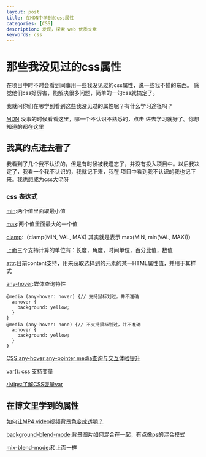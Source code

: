 ```yaml
---
layout: post
title: 在MDN中学到的css属性
categories: [CSS]
description: 发现，探索 web 优质文章
keywords: css 
---
```


# 那些我没见过的css属性
在项目中时不时会看到同事用一些我没见过的css属性，说一些我不懂的东西。
感觉他们css好厉害，能解决很多问题，简单的一句css就搞定了。

我就问你们在哪学到看到这些我没见过的属性呢？有什么学习途径吗？

[MDN](https://developer.mozilla.org/en-US/docs/Web/CSS/Reference) 没事的时候看看这里，哪一个不认识不熟悉的，点击
进去学习就好了。你想知道的都在这里

## 我真的点进去看了
我看到了几个我不认识的，但是有时候被我遗忘了，并没有投入项目中。以后我决定了，我看一个我不认识的，我就记下来，我在
项目中看到我不认识的我也记下来。我也想成为css大佬呀

### css 表达式
[min](https://developer.mozilla.org/zh-CN/docs/Web/CSS/min):两个值里面取最小值

[max](https://developer.mozilla.org/en-US/docs/Web/CSS/max):两个值里面最大的一个值

[clamp](https://developer.mozilla.org/en-US/docs/Web/CSS/clamp()):（clamp(MIN, VAL, MAX) 其实就是表示 max(MIN, min(VAL, MAX))）

上面三个支持计算的单位有：长度，角度，时间单位，百分比值，数值


[attr](https://developer.mozilla.org/zh-CN/docs/Web/CSS/attr()):目前content支持，用来获取选择到的元素的某一HTML属性值，并用于其样式

[any-hover](https://developer.mozilla.org/zh-CN/docs/Web/CSS/@media/any-hover):媒体查询特性

```
@media (any-hover: hover) {// 支持鼠标划过，并不准确
  a:hover {
    background: yellow;
  }
}
@media (any-hover: none) {// 不支持鼠标划过，并不准确
  a:hover {
    background: yellow;
  }
}
```

[CSS any-hover any-pointer media查询与交互体验提升](https://www.zhangxinxu.com/wordpress/2020/01/css-any-hover-media/)


[var()](https://developer.mozilla.org/zh-CN/docs/Web/CSS/var()): css 支持变量

[小tips:了解CSS变量var](https://www.zhangxinxu.com/wordpress/2016/11/css-css3-variables-var/)


## 在博文里学到的属性

[如何让MP4 video视频背景色变成透明？](https://www.zhangxinxu.com/wordpress/2019/05/mp4-video-background-transparent/)

[background-blend-mode](https://developer.mozilla.org/zh-CN/docs/Web/CSS/background-blend-mode):背景图片如何混合在一起，有点像ps的混合模式

[mix-blend-mode](https://developer.mozilla.org/zh-CN/docs/Web/CSS/mix-blend-mode):和上面一样

